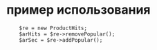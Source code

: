 # пример использования

        $re = new ProductHits;
        $arHits = $re->removePopular();
        $arSec = $re->addPopular();
